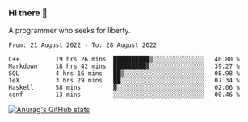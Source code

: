 ### Hi there 👋

<!--
**shejialuo/shejialuo** is a ✨ _special_ ✨ repository because its `README.md` (this file) appears on your GitHub profile.

Here are some ideas to get you started:

- 🔭 I’m currently working on ...
- 🌱 I’m currently learning ...
- 👯 I’m looking to collaborate on ...
- 🤔 I’m looking for help with ...
- 💬 Ask me about ...
- 📫 How to reach me: ...
- 😄 Pronouns: ...
- ⚡ Fun fact: ...
-->

A programmer who seeks for liberty.

<!--START_SECTION:waka-->

```text
From: 21 August 2022 - To: 28 August 2022

C++          19 hrs 26 mins  ██████████▒░░░░░░░░░░░░░░   40.80 %
Markdown     18 hrs 42 mins  █████████▓░░░░░░░░░░░░░░░   39.27 %
SQL          4 hrs 16 mins   ██▒░░░░░░░░░░░░░░░░░░░░░░   08.98 %
TeX          3 hrs 29 mins   ██░░░░░░░░░░░░░░░░░░░░░░░   07.34 %
Haskell      58 mins         ▓░░░░░░░░░░░░░░░░░░░░░░░░   02.06 %
conf         13 mins         ░░░░░░░░░░░░░░░░░░░░░░░░░   00.46 %
```

<!--END_SECTION:waka-->

[![Anurag's GitHub stats](https://github-readme-stats.vercel.app/api?username=shejialuo&show_icons=true&theme=dracula)](https://github.com/anuraghazra/github-readme-stats)
